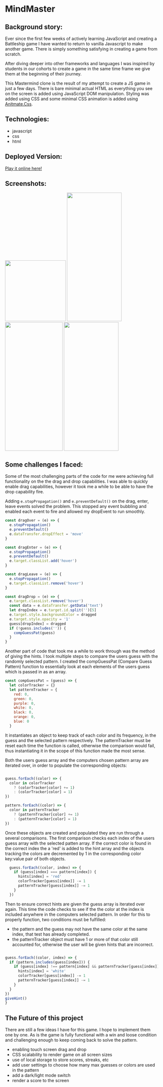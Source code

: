# MindMaster

## Background story:

Ever since the first few weeks of actively learning JavaScript and creating a Battleship game I have wanted to return to vanilla Javascript to make another game. There is simply something satisfying in creating a game from scratch.

After diving deeper into other frameworks and languages I was inspired by students in our cohorts to create a game in the same time frame we give them at the beginning of their journey.

This Mastermind clone is the result of my attempt to create a JS game in just a few days. There is bare minimal actual HTML as everything you see on the screen is added using JavaScript DOM manipulation. Styling was added using CSS and some minimal CSS animation is added using [Anitmate.Css](https://animate.style/).

## Technologies:
- javascript
- css
- html

## Deployed Version:
[Play it online here!](https://mindmaster.surge.sh/index.html)

## Screenshots:
<img src=https://i.imgur.com/rDIDcDY.png width=200>
<img src=https://i.imgur.com/XCBWI7K.png width=180 height=423>
<img src=https://i.imgur.com/7AxvNI5.png width=190 height=423>
<img src=https://i.imgur.com/uoteS2H.png width=180 height=423>

## Some challenges I faced:

Some of the most challenging parts of the code for me were achieving full functionality on the the drag and drop capabilities. I was able to quickly enable drag capabilities, however it took me a while to be able to have the drop capability fire.

Adding `e.stopPropagation()` and `e.preventDefault()` on the drag, enter, leave events solved the problem. This stopped any event bubbling and enabled each event to fire and allowed my dropEvent to run smoothly.

```JavaScript
const dragOver = (e) => {
  e.stopPropagation()
  e.preventDefault()
  e.dataTransfer.dropEffect = 'move'
}

const dragEnter = (e) => {
  e.stopPropagation()
  e.preventDefault()
  e.target.classList.add('hover')
}

const dragLeave = (e) => {
  e.stopPropagation()
  e.target.classList.remove('hover')
}

const dragDrop = (e) => {
  e.target.classList.remove('hover')
  const data = e.dataTransfer.getData('text')
  let dropIndex = e.target.id.split('')[5]
  e.target.style.backgroundColor = dragged
  e.target.style.opacity = '1'
  guess[dropIndex] = dragged
  if (!guess.includes('')) {
    compGuessPat(guess)
  }
}
```
Another part of code that took me a while to work through was the method of giving the hints. I took multiple steps to compare the users guess with the randomly selected pattern. I created the compGuessPat (Compare Guess Pattern) function to essentially look at each elements of the users guess which is passed in as an array.

```JavaScript
const compGuessPat = (guess) => {
  let colorTracker = {}
  let patternTracker = {
    red: 0,
    green: 0,
    purple: 0,
    white: 0,
    black: 0,
    orange: 0,
    blue: 0
  }
  ```
  It instantiates an object to keep track of each color and its frequency, in the guess and the selected pattern respectively. The patternTracker must be reset each time the function is called, otherwise the comparison would fail, thus instantiating it in the scope of this function made the most sense. 
  
  Both the users guess array and the computers chosen pattern array are iterated over, in order to populate the corresponding objects:

  ```JavaScript

  guess.forEach((color) => {
    color in colorTracker
      ? (colorTracker[color] += 1)
      : (colorTracker[color] = 1)
  })

  pattern.forEach((color) => {
    color in patternTracker
      ? (patternTracker[color] += 1)
      : (patternTracker[color] = 1)
  })
  ```
Once these objects are created and populated they are run through a several comparisons. The first comparison checks each index of the users guess array with the selected patten array. If the correct color is found in the correct index the a 'red' is added to the hint array and the objects tracking the colors are decremented by 1 in the corresponding color key:value pair of both objects. 

```JavaScript
  guess.forEach((color, index) => {
    if (guess[index] === pattern[index]) {
      hints[index] = 'red'
      colorTracker[guess[index]] -= 1
      patternTracker[guess[index]] -= 1
    }
  })
  ```

Then to ensure correct hints are given the guess array is iterated over again. This time the code checks to see if the the color at the index is included anywhere in the computers selected pattern. In order for this to properly function, two conditions must be fulfilled: 
  - the pattern and the guess may not have the same color at the same index, that test has already completed.
  - the patternTracker object must have 1 or more of that color still accounted for, otherwise the user will be given hints that are incorrect.

  ```JavaScript

  guess.forEach((color, index) => {
    if (pattern.includes(guess[index])) {
      if (guess[index] !== pattern[index] && patternTracker[guess[index]] > 0) {
        hints[index] = 'white'
        colorTracker[guess[index]] -= 1
        patternTracker[guess[index]] -= 1
      }
    }
  })
  giveHint()
}
```
## The Future of this project

There are still a few ideas I have for this game. I hope to implement them one by one. As is the game is fully functional with a win and loose condition and challenging enough to keep coming back to solve the pattern.

- enabling touch screen drag and drop
- CSS scalability to render game on all screen sizes
- use of local storage to store scores, streaks, etc
- add user settings to choose how many max guesses or colors are used in the pattern
- add a dark/light mode switch
- render a score to the screen
